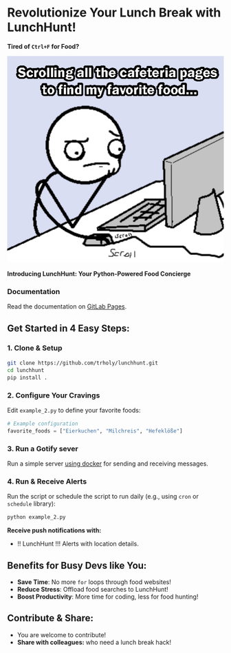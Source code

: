 # Revolutionize Your Lunch Break with LunchHunt!

**Tired of `Ctrl+F` for Food?**

![](./img/scroll_meme.png)

**Introducing LunchHunt: Your Python-Powered Food Concierge**

### **Documentation**

Read the documentation on [GitLab Pages](https://to82lod.gitpages.uni-jena.de/lunchhunt/).

## **Get Started in 4 Easy Steps:**

### 1. **Clone & Setup**
```bash
git clone https://github.com/trholy/lunchhunt.git
cd lunchhunt
pip install .
```

### 2. **Configure Your Cravings**
Edit `example_2.py` to define your favorite foods:
```python
# Example configuration
favorite_foods = ["Eierkuchen", "Milchreis", "Hefeklöße"]
```

### 3. **Run a Gotify sever**
Run a simple server [using docker](https://gotify.net/docs/install) for sending and receiving messages.

### 4. **Run & Receive Alerts**
Run the script or schedule the script to run daily (e.g., using `cron` or `schedule` library):
```python
python example_2.py
```
**Receive push notifications with:**
* !! ️LunchHunt !!!️ Alerts with location details.

## **Benefits for Busy Devs like You:**
* **Save Time**: No more `for` loops through food websites!
* **Reduce Stress**: Offload food searches to LunchHunt!
* **Boost Productivity**: More time for coding, less for food hunting!

## **Contribute & Share:**
* You are welcome to contribute!
* **Share with colleagues:** who need a lunch break hack!
